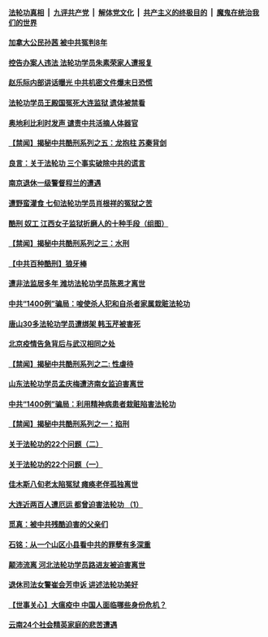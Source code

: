 ####  [法轮功真相](../../../../basic/blob/master/README.md?t=06301931) &nbsp;|&nbsp; [九评共产党](../../../../9ping.md/blob/master/README.md?t=06301931) &nbsp;|&nbsp; [解体党文化](../../../../jtdwh.md/blob/master/README.md?t=06301931)  &nbsp;|&nbsp; [共产主义的终极目的](../../../../gczydzjmd.md/blob/master/README.md?t=06301931) &nbsp;|&nbsp; [魔鬼在统治我们的世界](../../../../mgztzwmdsj.md/blob/master/README.md?t=06301931) 

#### [加拿大公民孙茜 被中共冤判8年](../pages/prog424/a102882757.md?t=06301931) 

#### [控告办案人违法 法轮功学员朱素荣家人遭报复](../pages/prog424/a102882576.md?t=06301931) 

#### [赵乐际内部讲话曝光 中共机密文件爆末日恐慌](../pages/prog424/a102882462.md?t=06301931) 

#### [法轮功学员王殿国冤死大连监狱 遗体被禁看](../pages/prog424/a102881814.md?t=06301931) 

#### [奥地利比利时发声 谴责中共活摘人体器官](../pages/prog424/a102881695.md?t=06301931) 

#### [【禁闻】揭秘中共酷刑系列之五：龙抱柱  苏秦背剑](../pages/prog424/a102881635.md?t=06301931) 

#### [良言：关于法轮功 三个事实破除中共的谎言](../pages/prog424/a102881383.md?t=06301931) 

#### [南京退休一级警督程兰的遭遇](../pages/prog424/a102880747.md?t=06301931) 

#### [遭野蛮灌食 七旬法轮功学员肖根祥的冤狱之苦](../pages/prog424/a102880734.md?t=06301931) 

#### [酷刑 奴工 江西女子监狱折磨人的十种手段（组图）](../pages/prog424/a102879877.md?t=06301931) 

#### [【禁闻】揭秘中共酷刑系列之三：水刑](../pages/prog424/a102879588.md?t=06301931) 

#### [【中共百种酷刑】狼牙棒](../pages/prog424/a102879170.md?t=06301931) 

#### [遭非法监居多年 潍坊法轮功学员陈恩才离世](../pages/prog424/a102879155.md?t=06301931) 

#### [中共“1400例”骗局：唆使杀人犯和自杀者家属栽赃法轮功](../pages/prog424/a102879135.md?t=06301931) 

#### [唐山30多法轮功学员遭绑架 韩玉芹被害死](../pages/prog424/a102879022.md?t=06301931) 

#### [北京疫情告急背后与武汉相同之处](../pages/prog424/a102878942.md?t=06301931) 

#### [【禁闻】揭秘中共酷刑系列之二: 性虐待](../pages/prog424/a102878764.md?t=06301931) 

#### [山东法轮功学员孟庆梅遭济南女监迫害离世](../pages/prog424/a102878341.md?t=06301931) 

#### [中共“1400例”骗局：利用精神病患者栽赃陷害法轮功](../pages/prog424/a102878331.md?t=06301931) 

#### [【禁闻】揭秘中共酷刑系列之一：掐刑](../pages/prog424/a102877919.md?t=06301931) 

#### [关于法轮功的22个问题（二）](../pages/prog424/a102877425.md?t=06301931) 

#### [关于法轮功的22个问题（一）](../pages/prog424/a102877409.md?t=06301931) 

#### [佳木斯八旬老太陷冤狱 瘫痪老伴孤独离世](../pages/prog424/a102877402.md?t=06301931) 

#### [大连近两百人遭厄运 都曾迫害法轮功 （1）](../pages/prog424/a102876534.md?t=06301931) 

#### [觅真：被中共残酷迫害的父亲们](../pages/prog424/a102876156.md?t=06301931) 

#### [石铭：从一个山区小县看中共的罪孽有多深重](../pages/prog424/a102876150.md?t=06301931) 

#### [颠沛流离 河北法轮功学员路进友被迫害离世](../pages/prog424/a102875543.md?t=06301931) 

#### [退休司法女警崔会芳申诉 讲述法轮功美好](../pages/prog424/a102875416.md?t=06301931) 

#### [【世事关心】大瘟疫中 中国人面临哪些身份危机？](../pages/prog424/a102874644.md?t=06301931) 

#### [云南24个社会精英家庭的悲苦遭遇](../pages/prog424/a102874714.md?t=06301931) 

